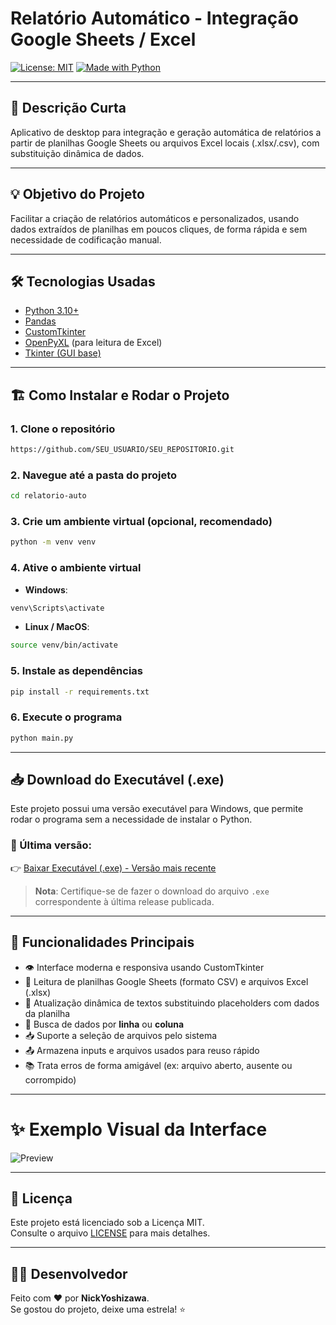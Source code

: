 
# Relatório Automático - Integração Google Sheets / Excel

[![License: MIT](https://img.shields.io/badge/License-MIT-yellow.svg)](https://opensource.org/licenses/MIT)
[![Made with Python](https://img.shields.io/badge/Made%20with-Python-blue.svg)](https://www.python.org/)

---

## 📄 Descrição Curta

Aplicativo de desktop para integração e geração automática de relatórios a partir de planilhas Google Sheets ou arquivos Excel locais (.xlsx/.csv), com substituição dinâmica de dados.

---

## 💡 Objetivo do Projeto

Facilitar a criação de relatórios automáticos e personalizados, usando dados extraídos de planilhas em poucos cliques, de forma rápida e sem necessidade de codificação manual.

---

## 🛠️ Tecnologias Usadas

- [Python 3.10+](https://www.python.org/)
- [Pandas](https://pandas.pydata.org/)
- [CustomTkinter](https://github.com/TomSchimansky/CustomTkinter)
- [OpenPyXL](https://openpyxl.readthedocs.io/en/stable/) (para leitura de Excel)
- [Tkinter (GUI base)](https://docs.python.org/3/library/tkinter.html)

---

## 🏗️ Como Instalar e Rodar o Projeto

### 1. Clone o repositório
```bash
https://github.com/SEU_USUARIO/SEU_REPOSITORIO.git
```

### 2. Navegue até a pasta do projeto
```bash
cd relatorio-auto
```

### 3. Crie um ambiente virtual (opcional, recomendado)
```bash
python -m venv venv
```

### 4. Ative o ambiente virtual
- **Windows**:
```bash
venv\Scripts\activate
```
- **Linux / MacOS**:
```bash
source venv/bin/activate
```

### 5. Instale as dependências
```bash
pip install -r requirements.txt
```

### 6. Execute o programa
```bash
python main.py
```

---

## 📥 Download do Executável (.exe)

Este projeto possui uma versão executável para Windows, que permite rodar o programa sem a necessidade de instalar o Python.

### 🔗 Última versão:

👉 [Baixar Executável (.exe) - Versão mais recente](https://github.com/SEU_USUARIO/SEU_REPOSITORIO/releases/latest)

> **Nota**: Certifique-se de fazer o download do arquivo `.exe` correspondente à última release publicada.

---

## 🔧 Funcionalidades Principais

- 👁️ Interface moderna e responsiva usando CustomTkinter
- 📅 Leitura de planilhas Google Sheets (formato CSV) e arquivos Excel (.xlsx)
- 🔄 Atualização dinâmica de textos substituindo placeholders com dados da planilha
- 🔢 Busca de dados por **linha** ou **coluna**
- 📥 Suporte a seleção de arquivos pelo sistema
- 📤 Armazena inputs e arquivos usados para reuso rápido
- 📚 Trata erros de forma amigável (ex: arquivo aberto, ausente ou corrompido)

---

# ✨ Exemplo Visual da Interface

![Preview](https://github.com/user-attachments/assets/ffaa2285-987c-44f4-b294-c1f380be1fda)

---

## 🧾 Licença

Este projeto está licenciado sob a Licença MIT.  
Consulte o arquivo [LICENSE](LICENSE) para mais detalhes.

---

## 👨‍💻 Desenvolvedor

Feito com ❤️ por **NickYoshizawa**.  
Se gostou do projeto, deixe uma estrela! ⭐

